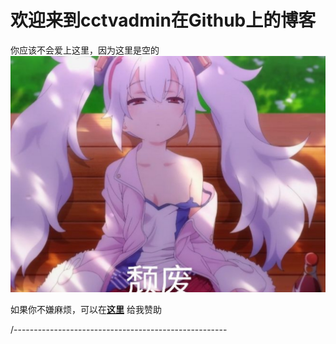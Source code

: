 # 欢迎来到cctvadmin在Github上的博客

你应该不会爱上这里，因为这里是空的
![](1008367a212eb6df.jpg)

如果你不嫌麻烦，可以在[**这里**](weixin.png) 给我赞助


/-----------------------------------------------------
